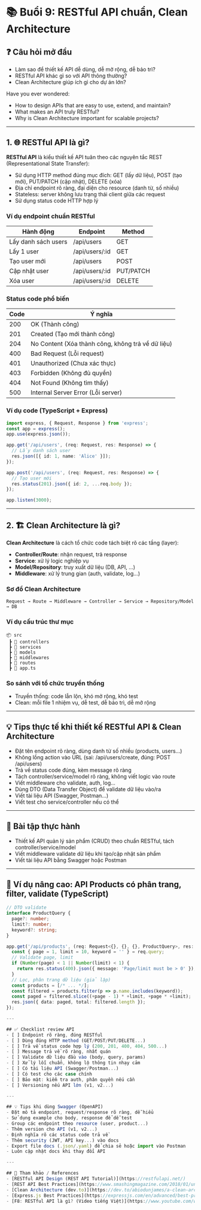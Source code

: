 # 📚 Buổi 9: RESTful API chuẩn, Clean Architecture

## ❓ Câu hỏi mở đầu
- Làm sao để thiết kế API dễ dùng, dễ mở rộng, dễ bảo trì?
- RESTful API khác gì so với API thông thường?
- Clean Architecture giúp ích gì cho dự án lớn?

Have you ever wondered:
- How to design APIs that are easy to use, extend, and maintain?
- What makes an API truly RESTful?
- Why is Clean Architecture important for scalable projects?

---

## 1. 🌐 RESTful API là gì?

**RESTful API** là kiểu thiết kế API tuân theo các nguyên tắc REST (Representational State Transfer):
- Sử dụng HTTP method đúng mục đích: GET (lấy dữ liệu), POST (tạo mới), PUT/PATCH (cập nhật), DELETE (xóa)
- Địa chỉ endpoint rõ ràng, đại diện cho resource (danh từ, số nhiều)
- Stateless: server không lưu trạng thái client giữa các request
- Sử dụng status code HTTP hợp lý

### Ví dụ endpoint chuẩn RESTful
| Hành động | Endpoint | Method |
|-----------|----------|--------|
| Lấy danh sách users | /api/users | GET |
| Lấy 1 user | /api/users/:id | GET |
| Tạo user mới | /api/users | POST |
| Cập nhật user | /api/users/:id | PUT/PATCH |
| Xóa user | /api/users/:id | DELETE |

### Status code phổ biến
| Code | Ý nghĩa |
|------|---------|
| 200 | OK (Thành công) |
| 201 | Created (Tạo mới thành công) |
| 204 | No Content (Xóa thành công, không trả về dữ liệu) |
| 400 | Bad Request (Lỗi request) |
| 401 | Unauthorized (Chưa xác thực) |
| 403 | Forbidden (Không đủ quyền) |
| 404 | Not Found (Không tìm thấy) |
| 500 | Internal Server Error (Lỗi server) |

### Ví dụ code (TypeScript + Express)
```typescript
import express, { Request, Response } from 'express';
const app = express();
app.use(express.json());

app.get('/api/users', (req: Request, res: Response) => {
  // Lấy danh sách user
  res.json([{ id: 1, name: 'Alice' }]);
});

app.post('/api/users', (req: Request, res: Response) => {
  // Tạo user mới
  res.status(201).json({ id: 2, ...req.body });
});

app.listen(3000);
```

---

## 2. 🏗️ Clean Architecture là gì?

**Clean Architecture** là cách tổ chức code tách biệt rõ các tầng (layer):
- **Controller/Route**: nhận request, trả response
- **Service**: xử lý logic nghiệp vụ
- **Model/Repository**: truy xuất dữ liệu (DB, API, ...)
- **Middleware**: xử lý trung gian (auth, validate, log...)

### Sơ đồ Clean Architecture
```
Request → Route → Middleware → Controller → Service → Repository/Model → DB
```

### Ví dụ cấu trúc thư mục
```
📦 src
 ┣ 📂 controllers
 ┣ 📂 services
 ┣ 📂 models
 ┣ 📂 middlewares
 ┣ 📂 routes
 ┣ 📜 app.ts
```

### So sánh với tổ chức truyền thống
- Truyền thống: code lẫn lộn, khó mở rộng, khó test
- Clean: mỗi file 1 nhiệm vụ, dễ test, dễ bảo trì, dễ mở rộng

---

## 💡 Tips thực tế khi thiết kế RESTful API & Clean Architecture
- Đặt tên endpoint rõ ràng, dùng danh từ số nhiều (products, users...)
- Không lồng action vào URL (sai: /api/users/create, đúng: POST /api/users)
- Trả về status code đúng, kèm message rõ ràng
- Tách controller/service/model rõ ràng, không viết logic vào route
- Viết middleware cho validate, auth, log...
- Dùng DTO (Data Transfer Object) để validate dữ liệu vào/ra
- Viết tài liệu API (Swagger, Postman...)
- Viết test cho service/controller nếu có thể

---

## 📝 Bài tập thực hành
- Thiết kế API quản lý sản phẩm (CRUD) theo chuẩn RESTful, tách controller/service/model
- Viết middleware validate dữ liệu khi tạo/cập nhật sản phẩm
- Viết tài liệu API bằng Swagger hoặc Postman

---

## 🌟 Ví dụ nâng cao: API Products có phân trang, filter, validate (TypeScript)
```typescript
// DTO validate
interface ProductQuery {
  page?: number;
  limit?: number;
  keyword?: string;
}

app.get('/api/products', (req: Request<{}, {}, {}, ProductQuery>, res: Response) => {
  const { page = 1, limit = 10, keyword = '' } = req.query;
  // Validate page, limit
  if (Number(page) < 1 || Number(limit) < 1) {
    return res.status(400).json({ message: 'Page/limit must be > 0' });
  }
  // Lọc, phân trang dữ liệu (giả lập)
  const products = [/* ... */];
  const filtered = products.filter(p => p.name.includes(keyword));
  const paged = filtered.slice((+page - 1) * +limit, +page * +limit);
  res.json({ data: paged, total: filtered.length });
});

---

## ✅ Checklist review API
- [ ] Endpoint rõ ràng, đúng RESTful
- [ ] Dùng đúng HTTP method (GET/POST/PUT/DELETE...)
- [ ] Trả về status code hợp lý (200, 201, 400, 404, 500...)
- [ ] Message trả về rõ ràng, nhất quán
- [ ] Validate dữ liệu đầu vào (body, query, params)
- [ ] Xử lý lỗi chuẩn, không lộ thông tin nhạy cảm
- [ ] Có tài liệu API (Swagger/Postman...)
- [ ] Có test cho các case chính
- [ ] Bảo mật: kiểm tra auth, phân quyền nếu cần
- [ ] Versioning nếu API lớn (v1, v2...)

---

## 💡 Tips khi dùng Swagger (OpenAPI)
- Đặt mô tả endpoint, request/response rõ ràng, dễ hiểu
- Sử dụng example cho body, response để dễ test
- Group các endpoint theo resource (user, product...)
- Thêm version cho API (v1, v2...)
- Định nghĩa rõ các status code trả về
- Thêm security (JWT, API key...) vào docs
- Export file docs (.json/.yaml) để chia sẻ hoặc import vào Postman
- Luôn cập nhật docs khi thay đổi API

---

## 🔗 Tham khảo / References
- [RESTful API Design (REST API Tutorial)](https://restfulapi.net/)
- [REST API Best Practices](https://www.smashingmagazine.com/2018/01/understanding-using-rest-api/)
- [Clean Architecture (dev.to)](https://dev.to/abiodunjames/a-clean-architecture-for-expressjs-3gd1)
- [Express.js Best Practices](https://expressjs.com/en/advanced/best-practice-performance.html)
- [F8: RESTful API là gì? (Video tiếng Việt)](https://www.youtube.com/watch?v=1j6YA03hm4k) 